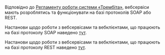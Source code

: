Відповідно до [Регламенту роботи системи «Трембіта»](https://portal.trembita.gov.ua/media/website-media/Регламент_Трембіта_v4.0.pdf), вебсервіси мають розроблятись та функціонувати на базі протоколів SOAP або REST.

Настанови щодо роботи з вебсервісами та вебклієнтами, що працюють на базі протоколу SOAP наведено [тут](SOAP-services-development-for-Trembita-system.md).

Настанови щодо роботи з вебсервісами та вебклієнтами, що працюють на базі протоколу REST наведено [тут](REST-services-development-for-Trembita-system.md).
